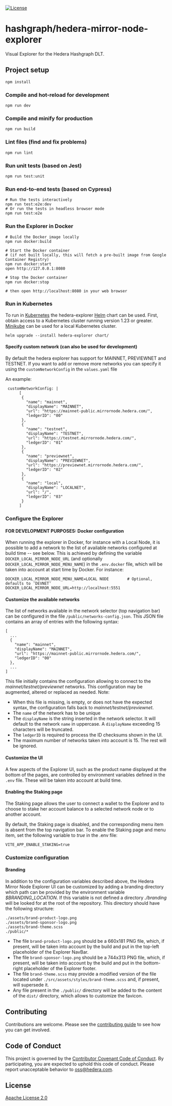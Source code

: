 [![License](https://img.shields.io/badge/License-Apache%202.0-blue.svg)](https://opensource.org/licenses/Apache-2.0)

# hashgraph/hedera-mirror-node-explorer

Visual Explorer for the Hedera Hashgraph DLT.

## Project setup

```shell
npm install
```

### Compile and hot-reload for development

```shell
npm run dev
```

### Compile and minify for production

```shell
npm run build
```

### Lint files (find and fix problems)

```shell
npm run lint
```

### Run unit tests (based on Jest)

```shell
npm run test:unit
```

### Run end-to-end tests (based on Cypress)

```shell
# Run the tests interactively
npm run test:e2e:dev 
# Or run the tests in headless browser mode
npm run test:e2e
```

### Run the Explorer in Docker

```shell
# Build the Docker image locally
npm run docker:build

# Start the Docker container
# (if not built locally, this will fetch a pre-built image from Google Container Registry)
npm run docker:start
open http://127.0.0.1:8080

# Stop the Docker container
npm run docker:stop

# then open http://localhost:8080 in your web browser
```

### Run in Kubernetes

To run in [Kubernetes](https://kubernetes.io) the hedera-explorer [Helm](https://helm.sh) chart can be used. First,
obtain access to a Kubernetes cluster running version 1.23 or greater. [Minikube](https://minikube.sigs.k8s.io/docs/)
can be used for a local Kubernetes cluster.

```shell
helm upgrade --install hedera-explorer chart/
```
#### Specify custom network (can also be used for development)

By default the hedera explorer has support for MAINNET, PREVIEWNET and TESTNET. If you want to add or remove more networks
you can specify it using the `customNetworkConfig` in the `values.yaml` file

An example:
```
 customNetworkConfig: |
      [
       {
         "name": "mainnet",
         "displayName": "MAINNET",
         "url": "https://mainnet-public.mirrornode.hedera.com/",
         "ledgerID": "00"
       },
       {
         "name": "testnet",
         "displayName": "TESTNET",
         "url": "https://testnet.mirrornode.hedera.com/",
         "ledgerID": "01"
       },
       {
         "name": "previewnet",
         "displayName": "PREVIEWNET",
         "url": "https://previewnet.mirrornode.hedera.com/",
         "ledgerID": "02"
       },
       {
         "name": "local",
         "displayName": "LOCALNET",
         "url": "/",
         "ledgerID": "03"
       }
      ]
```

### Configure the Explorer

#### FOR DEVELOPMENT PURPOSES: Docker configuration

When running the explorer in Docker, for instance with a Local Node, it is possible
to add a network to the list of available networks configured at build time -- see below.
This is achieved by defining the variable `DOCKER_LOCAL_MIRROR_NODE_URL` 
(and optionally `DOCKER_LOCAL_MIRROR_NODE_MENU_NAME`) in the `.env.docker` file, 
which will be taken into account at start time by Docker. For instance:

```shell
DOCKER_LOCAL_MIRROR_NODE_MENU_NAME=LOCAL NODE        # Optional, defaults to 'DEVNET'
DOCKER_LOCAL_MIRROR_NODE_URL=http://localhost:5551
```

#### Customize the available networks

The list of networks available in the network selector (top navigation bar)
can be configured in the file `/public/networks-config.json`.
This JSON file contains an array of entries with the following syntax:

```shell
[
  ...
  {
    "name": "mainnet",
    "displayName": "MAINNET",
    "url": "https://mainnet-public.mirrornode.hedera.com/",
    "ledgerID": "00"
  },
  ...
]
```

This file initially contains the configuration allowing to connect to the
_mainnet/testnet/previewnet_ networks. This configuration may be augmented, altered or
replaced as needed.
Note:
- When this file is missing, is empty, or does not have the expected syntax, 
  the configuration falls back to _mainnet/testnet/previewnet_.
- The `name` of the network has to be unique
- The `displayName` is the string inserted in the network selector. 
  It will default to the network `name` in uppercase. A `displayName`
  exceeding 15 characters will be truncated.
- The `ledgerID` is required to process the ID checksums shown in the UI.
- The maximum number of networks taken into account is 15. The rest will be ignored.

#### Customize the UI

A few aspects of the Explorer UI, such as the product name displayed at the bottom of the pages,
are controlled by environment variables defined in the `.env` file. These will be taken into 
account at build time. 

#### Enabling the Staking page

The Staking page allows the user to connect a wallet to the Explorer and to choose to stake her account balance
to a selected network node or to another account.

By default, the Staking page is disabled, and the corresponding menu item is absent from the top navigation bar.
To enable the Staking page and menu item, set the following variable to *true* in the .env file:

```shell
VITE_APP_ENABLE_STAKING=true
```

### Customize configuration

#### Branding

In addition to the configuration variables described above,
the Hedera Mirror Node Explorer UI can be customized by adding a branding
directory which path can be provided by the environment variable *$BRANDING_LOCATION*.
If this variable is not defined a directory *./branding* will be looked for
at the root of the repository.
This directory should have the following structure:

```shell
./assets/brand-product-logo.png
./assets/brand-sponsor-logo.png
./assets/brand-theme.scss
./public/*
```

- The file `brand-product-logo.png` should be a 660x181 PNG file, which, if present, will be
  taken into account by the build and put in the top-left placeholder of the Explorer NavBar.
- The file `brand-sponsor-logo.png` should be a 744x313 PNG file, which, if present, will be
  taken into account by the build and put in the bottom-right placeholder of the Explorer footer.
- The file `brand-theme.scss` may provide a modified version of the file located under
  `./src/assets/styles/brand-theme.scss` and, if present, will supersede it.
- Any file present in the `./public/` directory will be added to the content of the 
  `dist/` directory, which allows to customize the favicon.

## Contributing

Contributions are welcome. Please see the
[contributing guide](https://github.com/hashgraph/.github/blob/main/CONTRIBUTING.md)
to see how you can get involved.

## Code of Conduct

This project is governed by the
[Contributor Covenant Code of Conduct](https://github.com/hashgraph/.github/blob/main/CODE_OF_CONDUCT.md). By
participating, you are expected to uphold this code of conduct. Please report unacceptable behavior
to [oss@hedera.com](mailto:oss@hedera.com).

## License

[Apache License 2.0](LICENSE)
